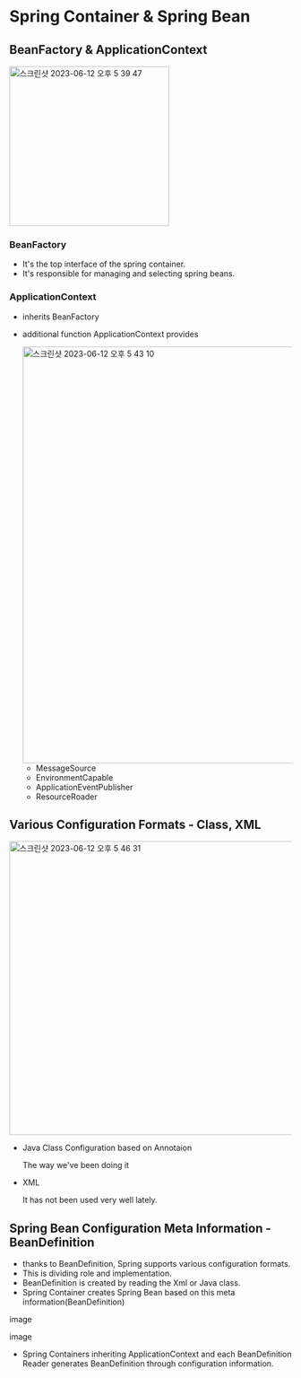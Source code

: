 # Spring Container & Spring Bean
## BeanFactory & ApplicationContext
<img width="285" alt="스크린샷 2023-06-12 오후 5 39 47" src="https://github.com/gimminjae/Spring-RoadMap/assets/97084128/73d487d4-5948-4d0d-943c-5d5858dbb50d">

### BeanFactory
- It's the top interface of the spring container.
- It's responsible for managing and selecting spring beans.

### ApplicationContext
- inherits BeanFactory
- additional function ApplicationContext provides

    <img width="743" alt="스크린샷 2023-06-12 오후 5 43 10" src="https://github.com/gimminjae/Spring-RoadMap/assets/97084128/d9a5f787-4775-410d-926f-4734d9d15f5c">

    - MessageSource
    - EnvironmentCapable
    - ApplicationEventPublisher
    - ResourceRoader

## Various Configuration Formats - Class, XML
<img width="524" alt="스크린샷 2023-06-12 오후 5 46 31" src="https://github.com/gimminjae/Spring-RoadMap/assets/97084128/c9187e66-f51d-4f48-b534-1d2ff2675f0c">

- Java Class Configuration based on Annotaion

    The way we've been doing it
- XML

    It has not been used very well lately.

## Spring Bean Configuration Meta Information - BeanDefinition
- thanks to BeanDefinition, Spring supports various configuration formats.
- This is dividing role and implementation.
- BeanDefinition is created by reading the Xml or Java class.
- Spring Container creates Spring Bean based on this meta information(BeanDefinition)

image

image

- Spring Containers inheriting ApplicationContext and each BeanDefinition Reader generates BeanDefinition through configuration information.